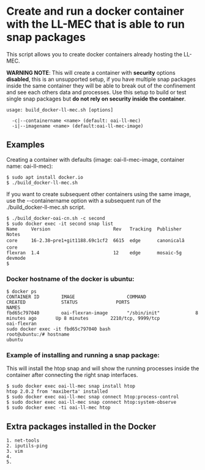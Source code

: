 # Create and run a docker container with the LL-MEC that is able to run snap packages

This script allows you to create docker containers already hosting the LL-MEC.

**WARNING NOTE**: This will create a container with **security** options **disabled**, this is an unsupported setup, if you have multiple snap packages inside the same container they will be able to break out of the confinement and see each others data and processes. Use this setup to build or test single snap packages but **do not rely on security inside the container**.

```
usage: build_docker-ll-mec.sh [options]

  -c|--containername <name> (default: oai-ll-mec)
  -i|--imagename <name> (default:oai-ll-mec-image)
```

## Examples

Creating a container with defaults (image: oai-ll-mec-image, container name: oai-ll-mec):

```
$ sudo apt install docker.io
$ ./build_docker-ll-mec.sh
```

If you want to create subsequent other containers using the same image, use the --containername option with a subsequent run of the ./build_docker-ll-mec.sh script.

```
$ ./build_docker-oai-cn.sh -c second
$ sudo docker exec -it second snap list
Name     Version                       Rev   Tracking  Publisher   Notes
core     16-2.38~pre1+git1188.69c1cf2  6615  edge      canonicalâ  core
flexran  1.4                           12    edge      mosaic-5g   devmode
$
```
### Docker hostname of the docker is **ubuntu**:
```
$ docker ps
CONTAINER ID        IMAGE                   COMMAND                  CREATED             STATUS              PORTS                            NAMES
fbd65c797040        oai-flexran-image       "/sbin/init"             8 minutes ago       Up 8 minutes        2210/tcp, 9999/tcp               oai-flexran
sudo docker exec -it fbd65c797040 bash
root@ubuntu:/# hostname
ubuntu
```
### Example of installing and running a snap package:

This will install the htop snap and will show the running processes inside the container after connecting the right snap interfaces.

```
$ sudo docker exec oai-ll-mec snap install htop
htop 2.0.2 from 'maxiberta' installed
$ sudo docker exec oai-ll-mec snap connect htop:process-control
$ sudo docker exec oai-ll-mec snap connect htop:system-observe
$ sudo docker exec -ti oai-ll-mec htop
```
## Extra packages installed in the Docker 
```
1. net-tools
2. iputils-ping
3. vim
4. 
5. 

```
